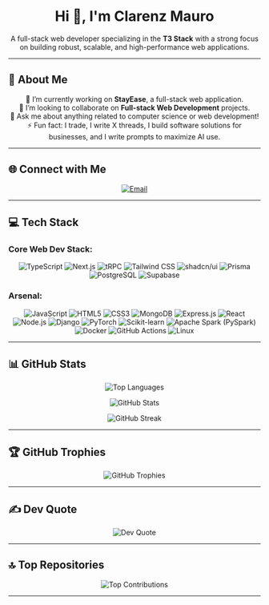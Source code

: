 <h1 align="center">Hi 👋, I'm Clarenz Mauro</h1>
<p align="center">
  A full-stack web developer specializing in the <b>T3 Stack</b> with a strong focus on building robust, scalable, and high-performance web applications.
</p>

---

## 🚀 About Me

<p align="center">
  🔭 I’m currently working on <b>StayEase</b>, a full-stack web application.
  <br>
  👯 I’m looking to collaborate on <b>Full-stack Web Development</b> projects.
  <br>
  💬 Ask me about anything related to computer science or web development!
  <br>
  ⚡ Fun fact: I trade, I write X threads, I build software solutions for businesses, and I write prompts to maximize AI use.
</p>

---

## 🌐 Connect with Me

<p align="center">
  <a href="mailto:m27oflegend@gmail.com">
    <img src="https://img.shields.io/badge/Gmail-D14836?style=for-the-badge&logo=gmail&logoColor=white" alt="Email" />
  </a>
</p>

---

## 💻 Tech Stack

### Core Web Dev Stack:
  <p align="center">
    <img src="https://img.shields.io/badge/TypeScript-3178C6?style=for-the-badge&logo=typescript&logoColor=white" alt="TypeScript"/>
    <img src="https://img.shields.io/badge/Next.js-000000?style=for-the-badge&logo=next.js&logoColor=white" alt="Next.js"/>
    <img src="https://img.shields.io/badge/tRPC-2596be?style=for-the-badge&logo=trpc&logoColor=white" alt="tRPC"/>
    <img src="https://img.shields.io/badge/Tailwind_CSS-06B6D4?style=for-the-badge&logo=tailwindcss&logoColor=white" alt="Tailwind CSS"/>
    <img src="https://img.shields.io/badge/shadcn%2Fui-000000?style=for-the-badge&logo=shadcn%2Fui&logoColor=white" alt="shadcn/ui"/>
    <img src="https://img.shields.io/badge/Prisma-2D3748?style=for-the-badge&logo=prisma&logoColor=white" alt="Prisma"/>
    <img src="https://img.shields.io/badge/PostgreSQL-316192?style=for-the-badge&logo=postgresql&logoColor=white" alt="PostgreSQL"/>
    <img src="https://img.shields.io/badge/Supabase-3ECF8E?style=for-the-badge&logo=supabase&logoColor=white" alt="Supabase">
  </p>

### Arsenal:

<p align="center">
  <img src="https://img.shields.io/badge/JavaScript-F7DF1E?style=for-the-badge&logo=javascript&logoColor=black" alt="JavaScript"/>
  <img src="https://img.shields.io/badge/HTML5-E34F26?style=for-the-badge&logo=html5&logoColor=white" alt="HTML5"/>
  <img src="https://img.shields.io/badge/CSS3-1572B6?style=for-the-badge&logo=css3&logoColor=white" alt="CSS3"/>
  <img src="https://img.shields.io/badge/MongoDB-47A248?style=for-the-badge&logo=mongodb&logoColor=white" alt="MongoDB"/>
  <img src="https://img.shields.io/badge/Express.js-000000?style=for-the-badge&logo=express&logoColor=white" alt="Express.js"/>
  <img src="https://img.shields.io/badge/React-61DAFB?style=for-the-badge&logo=react&logoColor=black" alt="React"/>
  <img src="https://img.shields.io/badge/Node.js-339933?style=for-the-badge&logo=node.js&logoColor=white" alt="Node.js"/>
  <img src="https://img.shields.io/badge/Django-092E20?style=for-the-badge&logo=django&logoColor=white" alt="Django"/>
  <img src="https://img.shields.io/badge/PyTorch-EE4C2C?style=for-the-badge&logo=pytorch&logoColor=white" alt="PyTorch"/>
  <img src="https://img.shields.io/badge/Scikit--learn-F7931E?style=for-the-badge&logo=scikit-learn&logoColor=white" alt="Scikit-learn"/>
  <img src="https://img.shields.io/badge/Apache%20Spark-E25A1C?style=for-the-badge&logo=apachespark&logoColor=white" alt="Apache Spark (PySpark)"/>
  <img src="https://img.shields.io/badge/Docker-2496ED?style=for-the-badge&logo=docker&logoColor=white" alt="Docker"/>
  <img src="https://img.shields.io/badge/GitHub%20Actions-2088FF?style=for-the-badge&logo=githubactions&logoColor=white" alt="GitHub Actions"/>
  <img src="https://img.shields.io/badge/Linux-FCC624?style=for-the-badge&logo=linux&logoColor=black" alt="Linux"/>
</p>

---

## 📊 GitHub Stats

<p align="center">
  <img src="https://github-readme-stats.vercel.app/api/top-langs/?username=clarenzmauro&layout=compact&theme=github_dark&hide_border=false" alt="Top Languages"/>
</p>

<p align="center">
  <img src="https://github-readme-stats.vercel.app/api?username=clarenzmauro&theme=github_dark&show_icons=true&hide_border=false" alt="GitHub Stats"/>
</p>

<p align="center">
  <img src="https://streak-stats.demolab.com?user=clarenzmauro&theme=highcontrast" alt="GitHub Streak"/>
</p>

---

## 🏆 GitHub Trophies

<p align="center">
  <img src="https://github-profile-trophy.vercel.app/?username=clarenzmauro&theme=radical&no-frame=false&no-bg=true&margin-w=10" alt="GitHub Trophies"/>
</p>

---

## ✍️ Dev Quote

<p align="center">
  <img src="https://quotes-github-readme.vercel.app/api?type=vertical&theme=radical&border=true&quote=build%20fast%2C%20iterate%20faster" alt="Dev Quote"/>
</p>

---

## 🔝 Top Repositories

<p align="center">
  <img src="https://github-contributor-stats.vercel.app/api?username=clarenzmauro&limit=5&theme=dark&combine_all_yearly_contributions=true" alt="Top Contributions"/>
</p>

---
